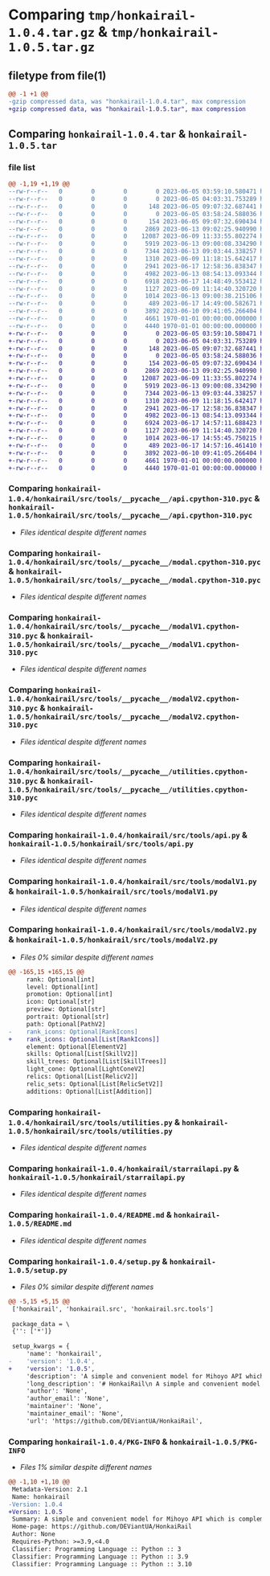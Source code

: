 # Comparing `tmp/honkairail-1.0.4.tar.gz` & `tmp/honkairail-1.0.5.tar.gz`

## filetype from file(1)

```diff
@@ -1 +1 @@
-gzip compressed data, was "honkairail-1.0.4.tar", max compression
+gzip compressed data, was "honkairail-1.0.5.tar", max compression
```

## Comparing `honkairail-1.0.4.tar` & `honkairail-1.0.5.tar`

### file list

```diff
@@ -1,19 +1,19 @@
--rw-r--r--   0        0        0        0 2023-06-05 03:59:10.580471 honkairail-1.0.4/honkairail/__init__.py
--rw-r--r--   0        0        0        0 2023-06-05 04:03:31.753289 honkairail-1.0.4/honkairail/src/__init__.py
--rw-r--r--   0        0        0      148 2023-06-05 09:07:32.687441 honkairail-1.0.4/honkairail/src/__pycache__/__init__.cpython-310.pyc
--rw-r--r--   0        0        0        0 2023-06-05 03:58:24.588036 honkairail-1.0.4/honkairail/src/tools/__init__.py
--rw-r--r--   0        0        0      154 2023-06-05 09:07:32.690434 honkairail-1.0.4/honkairail/src/tools/__pycache__/__init__.cpython-310.pyc
--rw-r--r--   0        0        0     2869 2023-06-13 09:02:25.940990 honkairail-1.0.4/honkairail/src/tools/__pycache__/api.cpython-310.pyc
--rw-r--r--   0        0        0    12087 2023-06-09 11:33:55.802274 honkairail-1.0.4/honkairail/src/tools/__pycache__/modal.cpython-310.pyc
--rw-r--r--   0        0        0     5919 2023-06-13 09:00:08.334290 honkairail-1.0.4/honkairail/src/tools/__pycache__/modalV1.cpython-310.pyc
--rw-r--r--   0        0        0     7344 2023-06-13 09:03:44.338257 honkairail-1.0.4/honkairail/src/tools/__pycache__/modalV2.cpython-310.pyc
--rw-r--r--   0        0        0     1310 2023-06-09 11:18:15.642417 honkairail-1.0.4/honkairail/src/tools/__pycache__/utilities.cpython-310.pyc
--rw-r--r--   0        0        0     2941 2023-06-17 12:58:36.838347 honkairail-1.0.4/honkairail/src/tools/api.py
--rw-r--r--   0        0        0     4982 2023-06-13 08:54:13.093344 honkairail-1.0.4/honkairail/src/tools/modalV1.py
--rw-r--r--   0        0        0     6918 2023-06-17 14:48:49.553412 honkairail-1.0.4/honkairail/src/tools/modalV2.py
--rw-r--r--   0        0        0     1127 2023-06-09 11:14:40.320720 honkairail-1.0.4/honkairail/src/tools/utilities.py
--rw-r--r--   0        0        0     1014 2023-06-13 09:00:38.215106 honkairail-1.0.4/honkairail/starrailapi.py
--rw-r--r--   0        0        0      489 2023-06-17 14:49:00.582671 honkairail-1.0.4/pyproject.toml
--rw-r--r--   0        0        0     3892 2023-06-10 09:41:05.266404 honkairail-1.0.4/README.md
--rw-r--r--   0        0        0     4661 1970-01-01 00:00:00.000000 honkairail-1.0.4/setup.py
--rw-r--r--   0        0        0     4440 1970-01-01 00:00:00.000000 honkairail-1.0.4/PKG-INFO
+-rw-r--r--   0        0        0        0 2023-06-05 03:59:10.580471 honkairail-1.0.5/honkairail/__init__.py
+-rw-r--r--   0        0        0        0 2023-06-05 04:03:31.753289 honkairail-1.0.5/honkairail/src/__init__.py
+-rw-r--r--   0        0        0      148 2023-06-05 09:07:32.687441 honkairail-1.0.5/honkairail/src/__pycache__/__init__.cpython-310.pyc
+-rw-r--r--   0        0        0        0 2023-06-05 03:58:24.588036 honkairail-1.0.5/honkairail/src/tools/__init__.py
+-rw-r--r--   0        0        0      154 2023-06-05 09:07:32.690434 honkairail-1.0.5/honkairail/src/tools/__pycache__/__init__.cpython-310.pyc
+-rw-r--r--   0        0        0     2869 2023-06-13 09:02:25.940990 honkairail-1.0.5/honkairail/src/tools/__pycache__/api.cpython-310.pyc
+-rw-r--r--   0        0        0    12087 2023-06-09 11:33:55.802274 honkairail-1.0.5/honkairail/src/tools/__pycache__/modal.cpython-310.pyc
+-rw-r--r--   0        0        0     5919 2023-06-13 09:00:08.334290 honkairail-1.0.5/honkairail/src/tools/__pycache__/modalV1.cpython-310.pyc
+-rw-r--r--   0        0        0     7344 2023-06-13 09:03:44.338257 honkairail-1.0.5/honkairail/src/tools/__pycache__/modalV2.cpython-310.pyc
+-rw-r--r--   0        0        0     1310 2023-06-09 11:18:15.642417 honkairail-1.0.5/honkairail/src/tools/__pycache__/utilities.cpython-310.pyc
+-rw-r--r--   0        0        0     2941 2023-06-17 12:58:36.838347 honkairail-1.0.5/honkairail/src/tools/api.py
+-rw-r--r--   0        0        0     4982 2023-06-13 08:54:13.093344 honkairail-1.0.5/honkairail/src/tools/modalV1.py
+-rw-r--r--   0        0        0     6924 2023-06-17 14:57:11.688423 honkairail-1.0.5/honkairail/src/tools/modalV2.py
+-rw-r--r--   0        0        0     1127 2023-06-09 11:14:40.320720 honkairail-1.0.5/honkairail/src/tools/utilities.py
+-rw-r--r--   0        0        0     1014 2023-06-17 14:55:45.750215 honkairail-1.0.5/honkairail/starrailapi.py
+-rw-r--r--   0        0        0      489 2023-06-17 14:57:16.461410 honkairail-1.0.5/pyproject.toml
+-rw-r--r--   0        0        0     3892 2023-06-10 09:41:05.266404 honkairail-1.0.5/README.md
+-rw-r--r--   0        0        0     4661 1970-01-01 00:00:00.000000 honkairail-1.0.5/setup.py
+-rw-r--r--   0        0        0     4440 1970-01-01 00:00:00.000000 honkairail-1.0.5/PKG-INFO
```

### Comparing `honkairail-1.0.4/honkairail/src/tools/__pycache__/api.cpython-310.pyc` & `honkairail-1.0.5/honkairail/src/tools/__pycache__/api.cpython-310.pyc`

 * *Files identical despite different names*

### Comparing `honkairail-1.0.4/honkairail/src/tools/__pycache__/modal.cpython-310.pyc` & `honkairail-1.0.5/honkairail/src/tools/__pycache__/modal.cpython-310.pyc`

 * *Files identical despite different names*

### Comparing `honkairail-1.0.4/honkairail/src/tools/__pycache__/modalV1.cpython-310.pyc` & `honkairail-1.0.5/honkairail/src/tools/__pycache__/modalV1.cpython-310.pyc`

 * *Files identical despite different names*

### Comparing `honkairail-1.0.4/honkairail/src/tools/__pycache__/modalV2.cpython-310.pyc` & `honkairail-1.0.5/honkairail/src/tools/__pycache__/modalV2.cpython-310.pyc`

 * *Files identical despite different names*

### Comparing `honkairail-1.0.4/honkairail/src/tools/__pycache__/utilities.cpython-310.pyc` & `honkairail-1.0.5/honkairail/src/tools/__pycache__/utilities.cpython-310.pyc`

 * *Files identical despite different names*

### Comparing `honkairail-1.0.4/honkairail/src/tools/api.py` & `honkairail-1.0.5/honkairail/src/tools/api.py`

 * *Files identical despite different names*

### Comparing `honkairail-1.0.4/honkairail/src/tools/modalV1.py` & `honkairail-1.0.5/honkairail/src/tools/modalV1.py`

 * *Files identical despite different names*

### Comparing `honkairail-1.0.4/honkairail/src/tools/modalV2.py` & `honkairail-1.0.5/honkairail/src/tools/modalV2.py`

 * *Files 0% similar despite different names*

```diff
@@ -165,15 +165,15 @@
     rank: Optional[int]
     level: Optional[int]
     promotion: Optional[int]
     icon: Optional[str]
     preview: Optional[str]
     portrait: Optional[str]
     path: Optional[PathV2]
-    rank_icons: Optional[RankIcons]
+    rank_icons: Optional[List[RankIcons]]
     element: Optional[ElementV2]
     skills: Optional[List[SkillV2]]
     skill_trees: Optional[List[SkillTrees]]
     light_cone: Optional[LightConeV2]
     relics: Optional[List[RelicV2]]
     relic_sets: Optional[List[RelicSetV2]]
     additions: Optional[List[Addition]]
```

### Comparing `honkairail-1.0.4/honkairail/src/tools/utilities.py` & `honkairail-1.0.5/honkairail/src/tools/utilities.py`

 * *Files identical despite different names*

### Comparing `honkairail-1.0.4/honkairail/starrailapi.py` & `honkairail-1.0.5/honkairail/starrailapi.py`

 * *Files identical despite different names*

### Comparing `honkairail-1.0.4/README.md` & `honkairail-1.0.5/README.md`

 * *Files identical despite different names*

### Comparing `honkairail-1.0.4/setup.py` & `honkairail-1.0.5/setup.py`

 * *Files 0% similar despite different names*

```diff
@@ -5,15 +5,15 @@
 ['honkairail', 'honkairail.src', 'honkairail.src.tools']
 
 package_data = \
 {'': ['*']}
 
 setup_kwargs = {
     'name': 'honkairail',
-    'version': '1.0.4',
+    'version': '1.0.5',
     'description': 'A simple and convenient model for Mihoyo API which is complemented by other resources',
     'long_description': '# HonkaiRail\n A simple and convenient model for Mihoyo API which is complemented by other resources\n\n\n## Install:\n\n```\npip install honkairail\n```\n\n## Uses:\n``` py\nfrom honkairail import starrailapi\nimport asyncio\n\n#The sample code below matches version 1 (v = 1), but you can set it to 1 or 2. The second version is newer and contains a bit more data.\nasync def main(uid,lang):\n    r = starrailapi.StarRailApi(lang, v = 1)\n    data = await r.get_full_data(uid)\n    print(data)\n\nasyncio.run(main(700649319,"en"))\n```\n\n## Usage example:\n\n```py\nfrom honkairail import starrailapi\nimport asyncio\n\n\nasync def main(uid,lang):\n    r = starrailapi.StarRailApi(lang)\n    data = await r.get_full_data(uid)\n    print("====Player====")\n    print(f"Name: {data.player.name}")\n    print(f"UID: {data.player.uid}")\n    print(f"Level: {data.player.level}")\n    print(f"World Level: {data.player.worldlevel}")\n    \n    print(f"Friends: {data.player.friends}")\n\n    print(f"Pass Area Progress: {data.player.pass_area_progress}")\n    print(f"Achievement: {data.player.achievement}")\n\n    print(f"Characters: {data.player.characters}")\n    print(f"Light Cone: {data.player.light_cone}")\n\n    print(f"Icon: {data.player.icon}")\n    print(f"Signature: {data.player.signature}")\n    print(\'\\n\\n\')\n    print("====Characters====")\n    for character in data.characters:\n        print(f"Name: {character.name} | {character.id}")\n        print(f"Rarity: {\'★\'*character.rarity}")\n        print(f"LVL: {character.level}")\n        print(f"===={character.rank_text}====")\n        for rank in character.rank_icons:\n            print(f"Icon: {rank.icon}\\nUnlock: {rank.unlock}")\n        print("====Skill====")\n        for skill in character.skill:\n            print(f"Icon: {skill.icon}\\nLVL:{skill.level}")\n        print("=============")\n        if not character.light_cone is None:\n            print(f"Light Cone: {character.light_cone.name}")\n            print(f"Rarity: {\'★\'*character.light_cone.rarity}")\n            print(f"LVL: {character.light_cone.level} | R{character.light_cone.rank}")\n            print(f"Icon: {character.light_cone.icon}")\n            print(f"Portrait: {character.light_cone.portrait}")\n            light_cone = await r.get_light_cone_info(character.light_cone)\n            print(f"ATK: {light_cone.atk} | HP: {light_cone.hp} | DEF: {light_cone.defense}")\n            print(f"Path: {light_cone.patch.name}\\nImage: {light_cone.patch.url}")\n        print("====Stats====")\n        for property in character.property:\n            if property.addition is None:\n                print(f"{property.name}: {property.base}\\nIcon: {property.icon}")\n            else:\n                print(f"{property.name}: {property.base} ({property.addition})\\n==Icon: {property.icon}")\n        print(\'\\n\\n\')\n        print("====Relic====")\n        for i in character.relic:\n            print(f"{character.relic[i].name}: {character.relic[i].level} lvl | {\'★\'*character.relic[i].rarity}")\n            print(f"{character.relic[i].main_property.name}: {character.relic[i].main_property.value}")\n            for sub_property in character.relic[i].sub_property:\n                print(f"=={sub_property.name}: {sub_property.value}\\n====Icon: {sub_property.icon}")\n            print(\'\\n\')\n        print("\\n\\n")\n\nasyncio.run(main(700649319, "en"))\n```\n\n\n### Languages Supported\n| Languege    |  Code   | Languege    |  Code   | Languege    |  Code   |\n|-------------|---------|-------------|---------|-------------|---------|\n|  English    |     en  |  русский    |     ru  |  Chinese    |    chs  |\n|  Tiếng Việt |     vi  |  ไทย        |     th  | Taiwan     |    cn  |\n|  português  |     pt  | 한국어      |     kr  | deutsch    |     de  |\n|  日本語      |     jp  | 中文        |     zh  | español    |     es  |\n|  中文        |     zh  | Indonesian |     id  | français   |     fr  |\n\n',
     'author': 'None',
     'author_email': 'None',
     'maintainer': 'None',
     'maintainer_email': 'None',
     'url': 'https://github.com/DEViantUA/HonkaiRail',
```

### Comparing `honkairail-1.0.4/PKG-INFO` & `honkairail-1.0.5/PKG-INFO`

 * *Files 1% similar despite different names*

```diff
@@ -1,10 +1,10 @@
 Metadata-Version: 2.1
 Name: honkairail
-Version: 1.0.4
+Version: 1.0.5
 Summary: A simple and convenient model for Mihoyo API which is complemented by other resources
 Home-page: https://github.com/DEViantUA/HonkaiRail
 Author: None
 Requires-Python: >=3.9,<4.0
 Classifier: Programming Language :: Python :: 3
 Classifier: Programming Language :: Python :: 3.9
 Classifier: Programming Language :: Python :: 3.10
```


